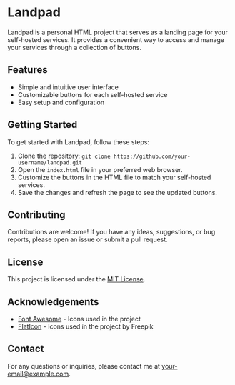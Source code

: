 # Landpad

Landpad is a personal HTML project that serves as a landing page for your self-hosted services. It provides a convenient way to access and manage your services through a collection of buttons.

## Features

- Simple and intuitive user interface
- Customizable buttons for each self-hosted service
- Easy setup and configuration

## Getting Started

To get started with Landpad, follow these steps:

1. Clone the repository: `git clone https://github.com/your-username/landpad.git`
2. Open the `index.html` file in your preferred web browser.
3. Customize the buttons in the HTML file to match your self-hosted services.
4. Save the changes and refresh the page to see the updated buttons.

## Contributing

Contributions are welcome! If you have any ideas, suggestions, or bug reports, please open an issue or submit a pull request.

## License

This project is licensed under the [MIT License](LICENSE).

## Acknowledgements

- [Font Awesome](https://fontawesome.com/) - Icons used in the project
- [FlatIcon](https://www.flaticon.com/) - Icons used in the project by Freepik

## Contact

For any questions or inquiries, please contact me at your-email@example.com.